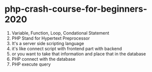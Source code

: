 # php-crash-course-for-beginners-2020

1. Variable, Function, Loop, Condational Statement
2. PHP Stand for Hypertext Preprocessor
3. It's a server side scripting language
4. it's like connect script with frontend part with backend
5. or you want to take that information and place that  in the database
6. PHP connect with the database
7. PHP execute query
